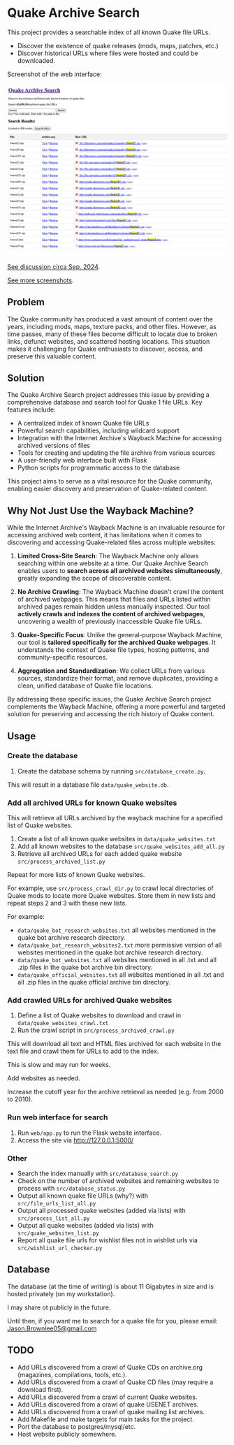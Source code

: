 # Quake Archive Search

This project provides a searchable index of all known Quake file URLs.

* Discover the existence of quake releases (mods, maps, patches, etc.)
* Discover historical URLs where files were hosted and could be downloaded.

Screenshot of the web interface:

![Screenshot](pics/screenshot.png)

[See discussion circa Sep. 2024](https://discuss.quaddicted.com/t/find-rare-quake-files-new-archive-index-and-search).

[See more screenshots](pics/).

## Problem

The Quake community has produced a vast amount of content over the years, including mods, maps, texture packs, and other files. However, as time passes, many of these files become difficult to locate due to broken links, defunct websites, and scattered hosting locations. This situation makes it challenging for Quake enthusiasts to discover, access, and preserve this valuable content.

## Solution

The Quake Archive Search project addresses this issue by providing a comprehensive database and search tool for Quake 1 file URLs. Key features include:

- A centralized index of known Quake file URLs
- Powerful search capabilities, including wildcard support
- Integration with the Internet Archive's Wayback Machine for accessing archived versions of files
- Tools for creating and updating the file archive from various sources
- A user-friendly web interface built with Flask
- Python scripts for programmatic access to the database

This project aims to serve as a vital resource for the Quake community, enabling easier discovery and preservation of Quake-related content.

## Why Not Just Use the Wayback Machine?

While the Internet Archive's Wayback Machine is an invaluable resource for accessing archived web content, it has limitations when it comes to discovering and accessing Quake-related files across multiple websites:

1. **Limited Cross-Site Search**: The Wayback Machine only allows searching within one website at a time. Our Quake Archive Search enables users to **search across all archived websites simultaneously**, greatly expanding the scope of discoverable content.

2. **No Archive Crawling**: The Wayback Machine doesn't crawl the content of archived webpages. This means that files and URLs listed within archived pages remain hidden unless manually inspected. Our tool **actively crawls and indexes the content of archived webpages**, uncovering a wealth of previously inaccessible Quake file URLs.

3. **Quake-Specific Focus**: Unlike the general-purpose Wayback Machine, our tool is **tailored specifically for the archived Quake webpages**. It understands the context of Quake file types, hosting patterns, and community-specific resources.

4. **Aggregation and Standardization**: We collect URLs from various sources, standardize their format, and remove duplicates, providing a clean, unified database of Quake file locations.

By addressing these specific issues, the Quake Archive Search project complements the Wayback Machine, offering a more powerful and targeted solution for preserving and accessing the rich history of Quake content.

## Usage

### Create the database

1. Create the database schema by running `src/database_create.py`.

This will result in a database file `data/quake_website.db`.

### Add all archived URLs for known Quake websites

This will retrieve all URLs archived by the wayback machine for a specified list of Quake websites.

1. Create a list of all known quake websites in `data/quake_websites.txt`
2. Add all known websites to the database `src/quake_websites_add_all.py`
3. Retrieve all archived URLs for each added quake website `src/process_archived_list.py`

Repeat for more lists of known Quake websites.

For example, use `src/process_crawl_dir.py` to crawl local directories of Quake mods to locate more Quake websites. Store them in new lists and repeat steps 2 and 3 with these new lists.

For example:

* `data/quake_bot_research_websites.txt` all websites mentioned in the quake bot archive research directory.
* `data/quake_bot_research_websites2.txt` more permissive version of all websites mentioned in the quake bot archive research directory.
* `data/quake_bot_websites.txt` all websites mentioned in all .txt and all .zip files in the quake bot archive bin directory.
* `data/quake_official_websites.txt` all websites mentioned in all .txt and all .zip files in the quake official archive bin directory.

### Add crawled URLs for archived Quake websites

1. Define a list of Quake websites to download and crawl in `data/quake_websites_crawl.txt`
2. Run the crawl script in `src/process_archived_crawl.py`

This will download all text and HTML files archived for each website in the text file and crawl them for URLs to add to the index.

This is slow and may run for weeks.

Add websites as needed.

Increase the cutoff year for the archive retrieval as needed (e.g. from 2000 to 2010).

### Run web interface for search

1. Run `web/app.py` to run the Flask website interface.
2. Access the site via <http://127.0.0.1:5000/>

### Other

* Search the index manually with `src/database_search.py`
* Check on the number of archived websites and remaining websites to process with `src/database_status.py`
* Output all known quake file URLs (why?) with `src/file_urls_list_all.py`
* Output all processed quake websites (added via lists) with `src/process_list_all.py`
* Output all quake websites (added via lists) with `src/quake_websites_list.py`
* Report all quake file urls for wishlist files not in wishlist urls via `src/wishlist_url_checker.py`

## Database

The database (at the time of writing) is about 11 Gigabytes in size and is hosted privately (on my workstation).

I may share ot publicly in the future.

Until then, if you want me to search for a quake file for you, please email: Jason.Brownlee05@gmail.com

## TODO

* Add URLs discovered from a crawl of Quake CDs on archive.org (magazines, compilations, tools, etc.).
* Add URLs discovered from a crawl of Quake CD files (may require a download first).
* Add URLs discovered from a crawl of current Quake websites.
* Add URLs discovered from a crawl of quake USENET archives.
* Add URLs discovered from a crawl of quake mailing list archives.
* Add Makefile and make targets for main tasks for the project.
* Port the database to postgres/mysql/etc.
* Host website publicly somewhere.
